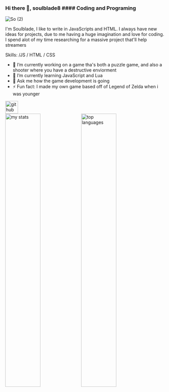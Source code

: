 ### Hi there 👋, soulblade8                                         #### Coding and Programing
![So (2)](https://github.com/soulblade8/soulblade8/assets/143013195/ba717ae4-1305-48e3-985a-c6e45930e551)

I'm Soulblade, I like to write in JavaScripts and HTML. I always have new ideas for projects, due to me having a huge imagination and love for coding. I spend alot of my time researching for a massive project that'll help streamers

Skills: /JS / HTML / CSS

- 🔭 I’m currently working on a game tha's both a puzzle game, and also a shooter where you have a destructive enviorment
- 🌱 I’m currently learning JavaScript and Lua 
- 💬 Ask me how the game development is going
- ⚡ Fun fact: I made my own game based off of Legend of Zelda when i was younger 

[<img src='https://cdn.jsdelivr.net/npm/simple-icons@3.0.1/icons/github.svg' alt='github' height='40'>](https://github.com/soulblade8)  
<img alt="my stats" align="left"  width="47%" src="https://github-readme-stats.vercel.app/api?username=soulblade8"/>
<img alt="top languages" align="left" width="47%" src="https://github-readme-stats.vercel.app/api/top-langs/?username=soulblade8&layout=compact"/>
